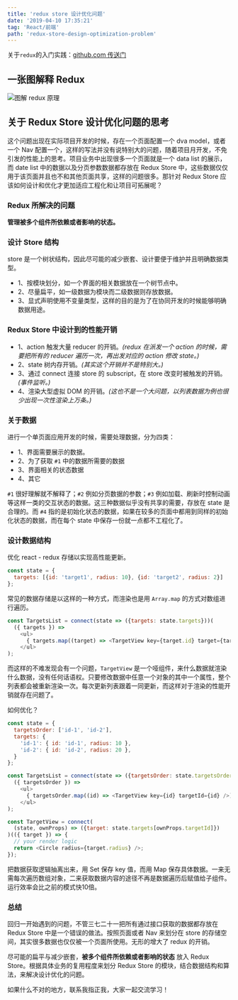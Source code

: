 ```yaml
---
title: 'redux store 设计优化问题'
date: '2019-04-10 17:35:21'
tag: 'React/前端'
path: 'redux-store-design-optimization-problem'
---
```


关于`redux`的入门实践：[github.com 传送门](https://github.com/Coyeah/react-primer#redux---demo10)

## 一张图解释 Redux

![图解 redux 原理](https://www.coyeah.top/source/redux.jpg)

## 关于 Redux Store 设计优化问题的思考

这个问题出现在实际项目开发的时候，存在一个页面配置一个 dva model，或者一个 Nav 配置一个，这样的写法并没有说特别大的问题，随着项目月开发，不免引发的性能上的思考。项目业务中出现很多一个页面就是一个 data list 的展示，而 date list 中的数据以及分页参数数据都存放在 Redux Store 中，这些数据仅仅用于该页面并且也不和其他页面共享，这样的问题很多。那针对 Redux Store 应该如何设计和优化才更加适应工程化和让项目可拓展呢？

### Redux 所解决的问题

**管理被多个组件所依赖或者影响的状态。**

### 设计 Store 结构

store 是一个树状结构，因此尽可能的减少嵌套、设计要便于维护并且明确数据类型。

+ 1、按模块划分，如一个界面的相关数据放在一个树节点中。
+ 2、尽量扁平，如一级数据为模块而二级数据则存放数据。
+ 3、显式声明使用不变量类型，这样的目的是为了在协同开发的时候能够明确数据用途。

### Redux Store 中设计到的性能开销

+ 1、action 触发大量 reducer 的开销。*(redux 在派发一个 action 的时候，需要把所有的 reducer 遍历一次，再出发对应的 action 修改 state。)*
+ 2、state 树内存开销。*(其实这个开销并不是特别大。)*
+ 3、通过 connect 连接 store 的 subscript，在 store 改变时被触发的开销。*(事件监听。)*
+ 4、渲染大型虚拟 DOM 的开销。*(这也不是一个大问题，以列表数据为例也很少出现一次性渲染上万条。)*

### 关于数据

进行一个单页面应用开发的时候，需要处理数据，分为四类：

+ 1、界面需要展示的数据。
+ 2、为了获取 `#1` 中的数据所需要的数据
+ 3、界面相关的状态数据
+ 4、其它

`#1` 很好理解就不解释了；`#2` 例如分页数据的参数；`#3` 例如加载、刷新时控制动画等这样一类的交互状态的数据。这三种数据似乎没有共享的需要，存放在 state 是合理的。而 `#4` 指的是初始化状态的数据，如果在较多的页面中都用到同样的初始化状态的数据，而在每个 state 中保存一份就一点都不工程化了。

### 设计数据结构

优化 react - redux 存储以实现高性能更新。

```JavaScript
const state = {
  targets: [{id: 'target1', radius: 10}, {id: 'target2', radius: 2}]
};
```

常见的数据存储是以这样的一种方式，而渲染也是用 `Array.map` 的方式对数组进行遍历。

```JavaScript
const TargetsList = connect(state => ({targets: state.targets}))(
  ({ targets }) =>
    <ul>
      { targets.map((target) => <TargetView key={target.id} target={target} />) }
    </ul>
);
```

而这样的不难发现会有一个问题，`TargetView` 是一个哑组件，来什么数据就渲染什么数据，没有任何话语权。只要修改数据中任意一个对象的其中一个属性，整个列表都会被重新渲染一次。每次更新列表跟着一同更新，而这样对于渲染的性能开销就存在问题了。

如何优化？

```JavaScript
const state = {
  targetsOrder: ['id-1', 'id-2'],
  targets: {
    'id-1': { id: 'id-1', radius: 10 },
    'id-2': { id: 'id-2', radius: 20 },
  }
};

const TargetsList = connect(state => ({targetsOrder: state.targetsOrder}))(
  ({ targetsOrder }) =>
    <ul>
      { targetsOrder.map((id) => <TargetView key={id} targetId={id} />) }
    </ul>
);

const TargetView = connect(
  (state, ownProps) => ({target: state.targets[ownProps.targetId]})
)(({ target }) => {
  // your render logic
  return <Circle radius={target.radius} />;
});
```

把数据获取逻辑抽离出来，用 Set 保存 key 值，而用 Map 保存具体数据。一来无需每次遍历数组对象，二来获取数据内容的途径不再是数据遍历后赋值给子组件。运行效率会比之前的模式快10倍。

### 总结

回归一开始遇到的问题，不管三七二十一把所有通过接口获取的数据都存放在 Redux Store 中是一个错误的做法。按照页面或者 Nav 来划分在 store 的存储空间，其实很多数据也仅仅被一个页面所使用。无形的增大了 redux 的开销。

尽可能的扁平与减少嵌套，**被多个组件所依赖或者影响的状态** 放入 Redux Store。根据具体业务的复用程度来划分 Redux Store 的模块，结合数据结构和算法，来解决设计优化的问题。

如果什么不对的地方，联系我指正我，大家一起交流学习！
